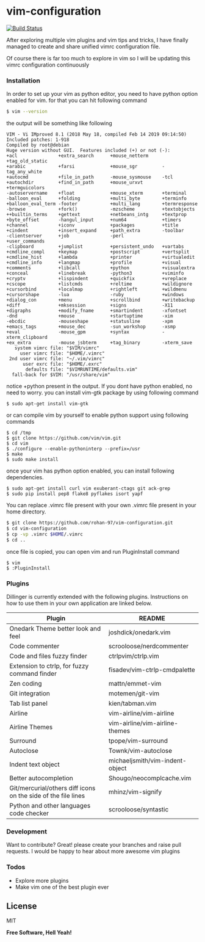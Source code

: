 # vim-configuration

[![Build Status](https://travis-ci.org/joemccann/dillinger.svg?branch=master)](https://travis-ci.org/joemccann/dillinger)

After exploring multiple vim plugins and vim tips and tricks, I have finally managed to create and share unified vimrc configuration file.

Of course there is far too much to explore in vim so I will be updating this vimrc configuration continuously

### Installation

In order to set up your vim as python editor, you need to have python option enabled for vim.
for that you can hit following command

```sh
$ vim --version
```

the output will be something like following 

```
VIM - Vi IMproved 8.1 (2018 May 18, compiled Feb 14 2019 09:14:50)
Included patches: 1-918
Compiled by root@debian
Huge version without GUI.  Features included (+) or not (-):
+acl               +extra_search      +mouse_netterm     +tag_old_static
+arabic            +farsi             +mouse_sgr         -tag_any_white
+autocmd           +file_in_path      -mouse_sysmouse    -tcl
+autochdir         +find_in_path      +mouse_urxvt       +termguicolors
-autoservername    +float             +mouse_xterm       +terminal
-balloon_eval      +folding           +multi_byte        +terminfo
+balloon_eval_term -footer            +multi_lang        +termresponse
-browse            +fork()            -mzscheme          +textobjects
++builtin_terms    +gettext           +netbeans_intg     +textprop
+byte_offset       -hangul_input      +num64             +timers
+channel           +iconv             +packages          +title
+cindent           +insert_expand     +path_extra        -toolbar
-clientserver      +job               -perl              +user_commands
-clipboard         +jumplist          +persistent_undo   +vartabs
+cmdline_compl     +keymap            +postscript        +vertsplit
+cmdline_hist      +lambda            +printer           +virtualedit
+cmdline_info      +langmap           +profile           +visual
+comments          +libcall           +python            +visualextra
+conceal           +linebreak         -python3           +viminfo
+cryptv            +lispindent        +quickfix          +vreplace
+cscope            +listcmds          +reltime           +wildignore
+cursorbind        +localmap          +rightleft         +wildmenu
+cursorshape       -lua               -ruby              +windows
+dialog_con        +menu              +scrollbind        +writebackup
+diff              +mksession         +signs             -X11
+digraphs          +modify_fname      +smartindent       -xfontset
-dnd               +mouse             +startuptime       -xim
-ebcdic            -mouseshape        +statusline        -xpm
+emacs_tags        +mouse_dec         -sun_workshop      -xsmp
+eval              -mouse_gpm         +syntax            -xterm_clipboard
+ex_extra          -mouse_jsbterm     +tag_binary        -xterm_save
   system vimrc file: "$VIM/vimrc"
     user vimrc file: "$HOME/.vimrc"
 2nd user vimrc file: "~/.vim/vimrc"
      user exrc file: "$HOME/.exrc"
       defaults file: "$VIMRUNTIME/defaults.vim"
  fall-back for $VIM: "/usr/share/vim"
```

notice +python present in the output.
If you dont have python enabled, no need to worry.
you can install vim-gtk package by using following command
```
$ sudo apt-get install vim-gtk
```
or can compile vim by yourself to enable python support using following commands
```
$ cd /tmp
$ git clone https://github.com/vim/vim.git
$ cd vim
$ ./configure --enable-pythoninterp --prefix=/usr
$ make 
$ sudo make install
```
once your vim has python option enabled, you can install following dependencies.
```
$ sudo apt-get install curl vim exuberant-ctags git ack-grep
$ sudo pip install pep8 flake8 pyflakes isort yapf
```
You can replace .vimrc file present with your own .vimrc file present in your home directory.

```sh
$ git clone https://github.com/rohan-97/vim-configuration.git
$ cd vim-configuration
$ cp -vp .vimrc $HOME/.vimrc
$ cd ..
```
once file is copied, you can open vim and run PluginInstall command
```
$ vim
$ :PluginInstall
```

### Plugins

Dillinger is currently extended with the following plugins. Instructions on how to use them in your own application are linked below.

| Plugin | README |
| ------ | ------ |
| Onedark Theme better look and feel | joshdick/onedark.vim |
| Code commenter | scrooloose/nerdcommenter |
| Code and files fuzzy finder | ctrlpvim/ctrlp.vim |
| Extension to ctrlp, for fuzzy command finder | fisadev/vim-ctrlp-cmdpalette |
| Zen coding | mattn/emmet-vim |
| Git integration | motemen/git-vim |
| Tab list panel | kien/tabman.vim |
| Airline | vim-airline/vim-airline |
| Airline Themes | vim-airline/vim-airline-themes |
| Surround | tpope/vim-surround |
| Autoclose | Townk/vim-autoclose |
| Indent text object | michaeljsmith/vim-indent-object |
| Better autocompletion | Shougo/neocomplcache.vim |
| Git/mercurial/others diff icons on the side of the file lines | mhinz/vim-signify |
| Python and other languages code checker | scrooloose/syntastic |

### Development

Want to contribute? Great!
please create your branches and raise pull requests.
I would be happy to hear about more awesome vim plugins
### Todos

 - Explore more plugins
 - Make vim one of the best plugin ever

License
----

MIT


**Free Software, Hell Yeah!**
